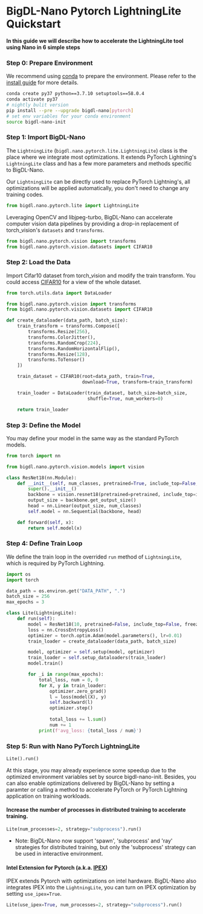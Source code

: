# BigDL-Nano Pytorch LightningLite Quickstart

**In this guide we will describe how to accelerate the LightningLite tool using Nano in 6 simple steps**

### **Step 0: Prepare Environment**

We recommend using [conda](https://docs.conda.io/projects/conda/en/latest/user-guide/install/) to prepare the environment. Please refer to the [install guide](../../UserGuide/python.md) for more details.

```bash
conda create py37 python==3.7.10 setuptools==58.0.4
conda activate py37
# nightly bulit version
pip install --pre --upgrade bigdl-nano[pytorch]
# set env variables for your conda environment
source bigdl-nano-init
```

### **Step 1: Import BigDL-Nano**

The `LightningLite` (`bigdl.nano.pytorch.lite.LightningLite`) class is the place where we integrate most optimizations. It extends PyTorch Lightning's `LightningLite` class and has a few more parameters and methods specific to BigDL-Nano.

Our `LightningLite` can be directly used to replace PyTorch Lightning's, all optimizations will be applied automatically, you don't need to change any training codes.

```python
from bigdl.nano.pytorch.lite import LightningLite
```

Leveraging OpenCV and libjpeg-turbo, BigDL-Nano can accelerate computer vision data pipelines by providing a drop-in replacement of torch_vision's `datasets` and `transforms`.

```python
from bigdl.nano.pytorch.vision import transforms
from bigdl.nano.pytorch.vision.datasets import CIFAR10
```

### **Step 2: Load the Data**

Import Cifar10 dataset from torch_vision and modify the train transform. You could access [CIFAR10](https://www.cs.toronto.edu/~kriz/cifar.html) for a view of the whole dataset.

```python
from torch.utils.data import DataLoader

from bigdl.nano.pytorch.vision import transforms
from bigdl.nano.pytorch.vision.datasets import CIFAR10

def create_dataloader(data_path, batch_size):
    train_transform = transforms.Compose([
        transforms.Resize(256),
        transforms.ColorJitter(),
        transforms.RandomCrop(224),
        transforms.RandomHorizontalFlip(),
        transforms.Resize(128),
        transforms.ToTensor()
    ])

    train_dataset = CIFAR10(root=data_path, train=True,
                            download=True, transform=train_transform)

    train_loader = DataLoader(train_dataset, batch_size=batch_size,
                              shuffle=True, num_workers=0)

    return train_loader
```

### **Step 3: Define the Model**

You may define your model in the same way as the standard PyTorch models.

```python
from torch import nn

from bigdl.nano.pytorch.vision.models import vision

class ResNet18(nn.Module):
    def __init__(self, num_classes, pretrained=True, include_top=False, freeze=True):
        super().__init__()
        backbone = vision.resnet18(pretrained=pretrained, include_top=include_top, freeze=freeze)
        output_size = backbone.get_output_size()
        head = nn.Linear(output_size, num_classes)
        self.model = nn.Sequential(backbone, head)

    def forward(self, x):
        return self.model(x)
```

### Step 4: **Define Train Loop**

We define the train loop in the overrided `run` method of `LightningLite`, which is required by PyTorch Lightning.

```python
import os
import torch

data_path = os.environ.get("DATA_PATH", ".")
batch_size = 256
max_epochs = 3

class Lite(LightningLite):
    def run(self):
        model = ResNet18(10, pretrained=False, include_top=False, freeze=True)
        loss = nn.CrossEntropyLoss()
        optimizer = torch.optim.Adam(model.parameters(), lr=0.01)
        train_loader = create_dataloader(data_path, batch_size)

        model, optimizer = self.setup(model, optimizer)
        train_loader = self.setup_dataloaders(train_loader)
        model.train()

        for _i in range(max_epochs):
            total_loss, num = 0, 0
            for X, y in train_loader:
                optimizer.zero_grad()
                l = loss(model(X), y)
                self.backward(l)
                optimizer.step()
                
                total_loss += l.sum()
                num += 1
            print(f'avg_loss: {total_loss / num}')
```

### Step 5: **Run with Nano PyTorch LightningLite**

```python
Lite().run()
```

At this stage, you may already experience some speedup due to the optimized environment variables set by source bigdl-nano-init. Besides, you can also enable optimizations delivered by BigDL-Nano by setting a paramter or calling a method to accelerate PyTorch or PyTorch Lightning application on training workloads.

#### Increase the number of processes in distributed training to accelerate training.

```python
Lite(num_processes=2, strategy="subprocess").run()
```

- Note: BigDL-Nano now support 'spawn', 'subprocess' and 'ray' strategies for distributed training, but only the 'subprocess' strategy can be used in interactive environment.

#### Intel Extension for Pytorch (a.k.a. [IPEX](https://github.com/intel/intel-extension-for-pytorch))

IPEX extends Pytorch with optimizations on intel hardware. BigDL-Nano also integrates IPEX into the `LightningLite`, you can turn on IPEX optimization by setting `use_ipex=True`.

```python
Lite(use_ipex=True, num_processes=2, strategy="subprocess").run()
```
